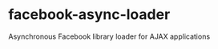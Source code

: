 facebook-async-loader
=====================

Asynchronous Facebook library loader for AJAX applications

